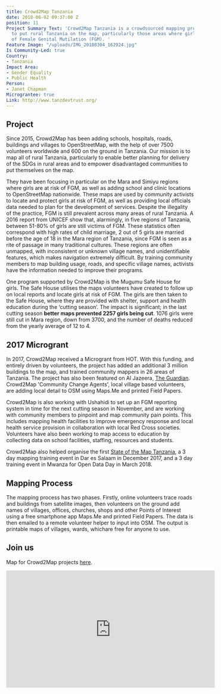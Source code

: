 ```yaml
---
title: Crowd2Map Tanzania
date: 2018-06-02 09:37:00 Z
position: 11
Project Summary Text: 'Crowd2Map Tanzania is a crowdsourced mapping project aiming
  to put rural Tanzania on the map, particularly those areas where girls are at risk
  of Female Genital Mutilation (FGM). '
Feature Image: "/uploads/IMG_20180304_162924.jpg"
Is Community-Led: true
Country:
- Tanzania
Impact Area:
- Gender Equality
- Public Health
Person:
- Janet Chapman
Micrograntee: true
Link: http://www.tanzdevtrust.org/
---
```


## Project
Since 2015, Crowd2Map has been adding schools, hospitals, roads, buildings and villages to OpenStreetMap, with the help of over 7500 volunteers worldwide and 600 on the ground in Tanzania. Our mission is to map all of rural Tanzania, particularly to enable better planning for delivery of the SDGs in rural areas and to empower disadvantaged communities to put themselves on the map.

They have been focusing in particular on the Mara and Simiyu regions where girls are at risk of FGM, as well as adding school and clinic locations to OpenStreetMap nationwide. These maps are used by community activists to locate and protect girls at risk of FGM, as well as providing local officials data needed to plan for the development of services. Despite the illegality of the practice, FGM is still prevalent across many areas of rural Tanzania. A 2016 report from UNICEF show that, alarmingly, in five regions of Tanzania, between 51-80% of girls are still victims of FGM. These statistics often correspond with high rates of child marriage, 2 out of 5 girls are married before the age of 18 in the Mara region of Tanzania, since FGM is seen as a rite of passage in many traditional cultures. These regions are often unmapped, with inconsistent or unknown village names, and unidentifiable features, which makes navigation extremely difficult. By training community members to map building usage, roads, and specific village names, activists have the information needed to improve their programs.

One program supported by Crowd2Map is the Mugumu Safe House for girls. The Safe House utilises the maps volunteers have created to follow up on local reports and locate girls at risk of FGM. The girls are then taken to the Safe House, where they are provided with shelter, support and health education during the ‘cutting season’. The impact is significant; in the last cutting season **better maps prevented 2257 girls being cut**. 1076 girls were still cut in Mara region, down from 3700, and the number of deaths reduced from the yearly average of 12 to 4.

## 2017 Microgrant
In 2017, Crowd2Map received a Microgrant from HOT. With this funding, and entirely driven by volunteers, the project has added an additional 3 million buildings to the map, and trained community mappers in 26 areas of Tanzania. The project has also been featured on Al Jazeera, [The Guardian](https://www.theguardian.com/society/2017/feb/06/online-mapping-tool-gives-fgm-runaways-a-path-to-help). Crowd2Map 'Community Change Agents', local village based volunteers, are adding local detail to OSM using Maps.Me and printed Field Papers.
 
Crowd2Map is also working with Ushahidi to set up an FGM reporting system in time for the next cutting season in November, and are working with community members to pinpoint and map community pain points. This includes mapping health facilities to improve emergency response and local health service provision in collaboration with local Red Cross societies. Volunteers have also been working to map access to education by collecting data on school facilities, staffing, resources and students.

Crowd2Map also helped organise the first [State of the Map Tanzania](https://www.hotosm.org/updates/2017-12-13_the_first_state_of_the_map_tanzania_2017), a 3 day mapping training event in Dar es Salaam in December 2017, and a 3 day training event in Mwanza for Open Data Day in March 2018.


## Mapping Process
The mapping process has two phases. Firstly, online volunteers trace roads and buildings from satellite images, then volunteers on the ground add names of villages, offices, churches, shops and other Points of Interest using a free smartphone app Maps.Me and printed Field Papers. The data is then emailed to a remote volunteer helper to input into OSM. The output is printable maps of villages, wards, whichare free for anyone to use.

## Join us
Map for Crowd2Map projects [here](https://tasks.hotosm.org/contribute?difficulty=ALL&organisation=Tanzania%20Development%20Trust).

<iframe width="560" height="315" src="https://www.youtube.com/embed/AW3v18ZJYDg" frameborder="0" allow="autoplay; encrypted-media" allowfullscreen></iframe>